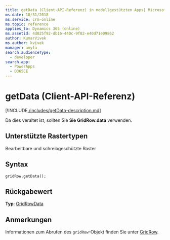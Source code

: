 ```yaml
---
title: getData (Client-API-Referenz) in modellgestützten Apps| MicrosoftDocs
ms.date: 10/31/2018
ms.service: crm-online
ms.topic: reference
applies_to: Dynamics 365 (online)
ms.assetid: 4d025f92-db16-440c-9f82-e40d71e09862
author: KumarVivek
ms.author: kvivek
manager: amyla
search.audienceType:
  - developer
search.app:
  - PowerApps
  - D365CE
---
```

# <a name="getdata-client-api-reference"></a>getData (Client-API-Referenz)



[!INCLUDE[./includes/getData-description.md](./includes/getData-description.md)]

Da dies veraltet ist, sollten Sie **Sie GridRow.data** verwenden.

## <a name="grid-types-supported"></a>Unterstützte Rastertypen

Bearbeitbare und schreibgeschützte Raster

## <a name="syntax"></a>Syntax

`gridRow.getData();`

## <a name="return-value"></a>Rückgabewert

**Typ**: [GridRowData](../gridrowdata.md)

## <a name="remarks"></a>Anmerkungen

Informationen zum Abrufen des `gridRow`-Objekt finden Sie unter [GridRow](../gridrow.md). 

